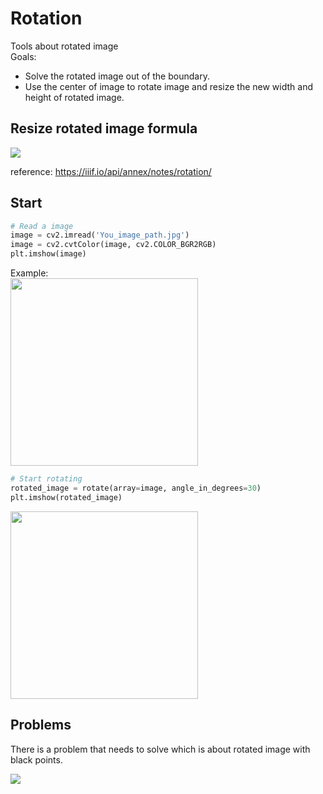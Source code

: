 # Rotation
Tools about rotated image </br>
Goals:
- Solve the rotated image out of the boundary.
- Use the center of image to rotate image and resize the new width and height of rotated image.

## Resize rotated image formula
![](https://i.imgur.com/gqdYuNh.png)

reference:
https://iiif.io/api/annex/notes/rotation/

## Start
```python
# Read a image
image = cv2.imread('You_image_path.jpg')
image = cv2.cvtColor(image, cv2.COLOR_BGR2RGB)
plt.imshow(image)
```
Example:</br>
<img src="https://i.imgur.com/YfDENqB.png" width="300" height="300">

```python
# Start rotating
rotated_image = rotate(array=image, angle_in_degrees=30)
plt.imshow(rotated_image)
```
<img src=https://i.imgur.com/618rY0C.png width="300" height="300">

## Problems
There is a problem that needs to solve which is about rotated image with black points.

![](https://i.imgur.com/LpQZjk8.png)


